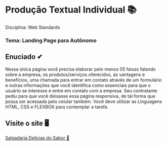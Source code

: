 # Produção Textual Individual 📚
Disciplina: Web Standards

### Tema: Landing Page para Autônomo

## Enuciado ✔

Nessa única página você precisa elaborar pelo menos 05 faixas falando
sobre a empresa, os produtos/serviços oferecidos, as vantagens e
benefícios, uma chamada para entrar em contato através de um formulário e
outras informações que você identifica como essenciais para que o usuário
se interesse e entre em contato com a empresa. Seu contratante pediu para
que você deixasse essa página responsiva, de tal forma que possa ser
acessada pelo celular também. Você deve utilizar as Linguagens HTML,
CSS e FLEXBOX para contemplar a tarefa.

## Visite o site 🖥
  <a href="https://anacss24.github.io/Landing-Page-para-Autonomo/src/pages/home/" target="_blank"> Salgadaria Delícias do Sabor 🍗 </a>
